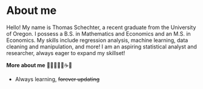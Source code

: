 # About me

Hello! 
My name is Thomas Schechter, a recent graduate from the University of Oregon.
I possess a B.S. in Mathematics and Economics and an M.S. in Economics. 
My skills include regression analysis, machine learning, data cleaning and manipulation, and more!
I am an aspiring statistical analyst and researcher, always eager to expand my skillset!

**More about me**
🎷🎸⛳🎲🥘☕📖

* Always learning, ~~forever updating~~
